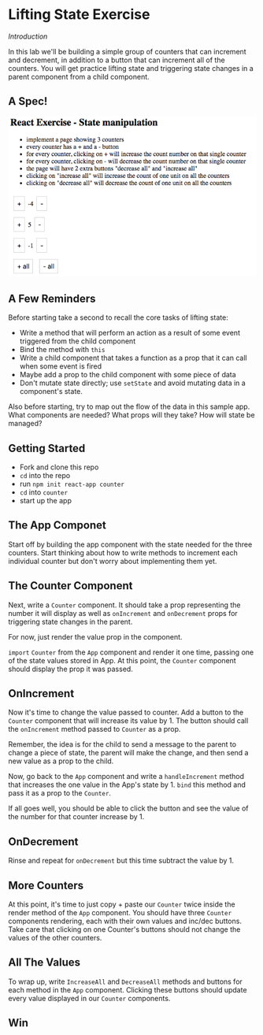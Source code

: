 # Lifting State Exercise

_Introduction_

In this lab we'll be building a simple group of counters that can increment and decrement, in addition to a button that can increment all of the counters.  You will get practice lifting state and triggering state changes in a parent component from a child component.

## A Spec!

![a spec](./spec.png)

## A Few Reminders

Before starting take a second to recall the core tasks of lifting state:

- Write a method that will perform an action as a result of some event triggered from the child component
- Bind the method with `this`
- Write a child component that takes a function as a prop that it can call when some event is fired
- Maybe add a prop to the child component with some piece of data
- Don't mutate state directly; use `setState` and avoid mutating data in a component's state.

Also before starting, try to map out the flow of the data in this sample app.  What components are needed?  What props will they take?  How will state be managed?

## Getting Started

- Fork and clone this repo
- `cd` into the repo
- run `npm init react-app counter`
- `cd` into `counter`
- start up the app

## The App Componet

Start off by building the app component with the state needed for the three counters.  Start thinking about how to write methods to increment each individual counter but don't worry about implementing them yet.

## The Counter Component

Next, write a `Counter` component.  It should take a prop representing the number it will display as well as `onIncrement` and `onDecrement` props for triggering state changes in the parent. 

For now, just render the value prop in the component.  

`import` `Counter` from the `App` component and render it one time, passing one of the state values stored in App.  At this point, the `Counter` component should display the prop it was passed.

## OnIncrement

Now it's time to change the value passed to counter.  Add a button to the `Counter` component that will increase its value by 1.  The button should call the `onIncrement` method passed to `Counter` as a prop.  

Remember, the idea is for the child to send a message to the parent to change a piece of state, the parent will make the change, and then send a new value as a prop to the child.


Now, go back to the `App` component and write a `handleIncrement` method that increases the one value in the App's state by 1.  `bind` this method and pass it as a prop to the `Counter`.

If all goes well, you should be able to click the button and see the value of the number for that counter increase by 1.

## OnDecrement

Rinse and repeat for `onDecrement` but this time subtract the value by 1.

## More Counters

At this point, it's time to just copy + paste our `Counter` twice inside the render method of the `App` component.  You should have three `Counter` components rendering, each with their own values and inc/dec buttons.  Take care that clicking on one Counter's buttons should not change the values of the other counters.

## All The Values

To wrap up, write `IncreaseAll` and `DecreaseAll` methods and buttons for each method in the `App` component.  Clicking these buttons should update every value displayed in our `Counter` components.

## Win

